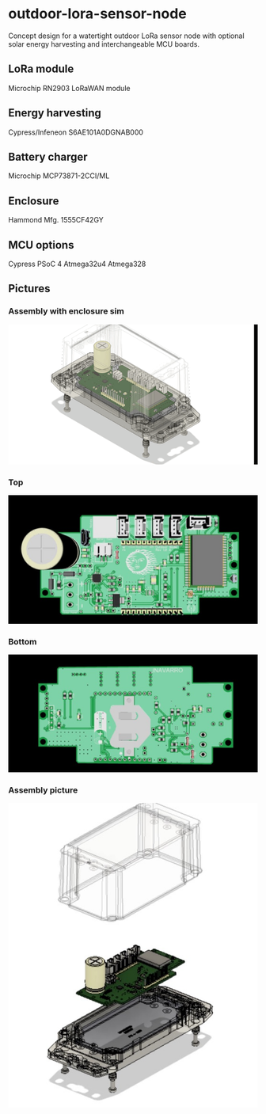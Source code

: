 # outdoor-lora-sensor-node

Concept design for a watertight outdoor LoRa sensor node with optional solar energy harvesting and interchangeable MCU boards. 


## LoRa module

Microchip RN2903 LoRaWAN module

## Energy harvesting

Cypress/Infeneon S6AE101A0DGNAB000

## Battery charger

Microchip MCP73871-2CCI/ML

## Enclosure

Hammond Mfg. 1555CF42GY

## MCU options

Cypress PSoC 4
Atmega32u4
Atmega328

## Pictures

### Assembly with enclosure sim

![](/pictures/aseembly.gif)

### Top

![alt tag](/pictures/top.jpeg)

### Bottom

![alt tag](/pictures/bottom.jpeg)

### Assembly picture

![alt tag](/pictures/assembly.jpeg)
